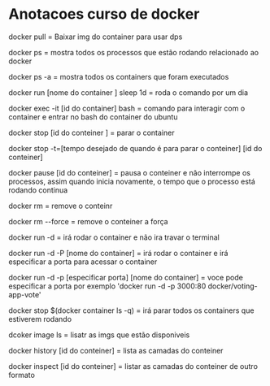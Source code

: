 # Anotacoes curso de docker

docker pull = Baixar img do container para usar dps 

docker ps = mostra todos os processos que estão rodando relacionado ao docker

docker ps -a = mostra todos os containers que foram executados 

docker run [nome do container ] sleep 1d = roda o comando por um dia 

docker exec -it [id do container] bash = comando para interagir com o container e entrar no bash do container do ubuntu

docker stop [id do conteiner ] = parar o container 
 
 docker stop -t=[tempo desejado de quando é para parar o conteiner] [id do conteiner]

docker pause [id do conteiner] = pausa o conteiner e não interrompe os processos, assim quando inicia novamente, o tempo que o processo está rodando continua

docker rm = remove o conteinr

docker rm --force = remove o conteiner a força

docker run -d = irá rodar o container e não ira travar o terminal 

docker run -d -P [nome do container] = irá rodar o container e irá especificar a porta para acessar o container

docker run -d -p [especificar porta] [nome do container] = voce pode especificar a porta por exemplo 'docker run -d -p 3000:80 docker/voting-app-vote'

docker stop $(docker container ls -q) = irá parar todos os containers que estiverem rodando 

dcoker image ls = lisatr as imgs que estão disponiveis

docker history [id do conteiner] = lista as camadas do conteiner

docker inspect [id do conteiner] = listar as camadas do conteiner de outro formato 